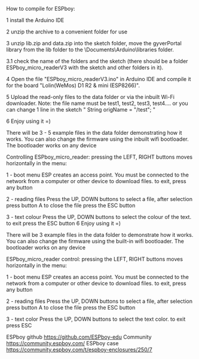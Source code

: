 How to compile for ESPboy:

1 install the Arduino IDE

2 unzip the archive to a convenient folder for use

3 unzip lib.zip and data.zip into the sketch folder, move the gyverPortal library from the lib folder to the \Documents\Arduino\libraries folder.

3.1 check the name of the folders and the sketch (there should be a folder ESPboy_micro_readerV3 with the sketch and other folders in it).

4 Open the file "ESPboy_micro_readerV3.ino" in Arduino IDE and compile it for the board "Lolin(WeMos) D1 R2 & mini (ESP8266)".

5 Upload the read-only files to the data folder or via the inbuilt Wi-Fi downloader.
Note: the file name must be test1, test2, test3, test4.... or you can change 1 line in the sketch
" String origName = "/test"; "

6 Enjoy using it =)

There will be 3 - 5 example files in the data folder demonstrating how it works.
You can also change the firmware using the inbuilt wifi bootloader.
The bootloader works on any device


Controlling ESPboy_micro_reader:
pressing the LEFT, RIGHT buttons moves horizontally in the menu:  

1 - boot menu
ESP creates an access point.
You must be connected to the network from a computer or other device to download files.
to exit, press any button 

2 - reading files
Press the UP, DOWN buttons to select a file, 
after selection press button A
to close the file press the ESC button

3 - text colour
Press the UP, DOWN buttons to select the colour of the text.
to exit press the ESC button
6 Enjoy using it =)

There will be 3 example files in the data folder to demonstrate how it works.
You can also change the firmware using the built-in wifi bootloader.
The bootloader works on any device




ESPboy_micro_reader control:
pressing the LEFT, RIGHT buttons moves horizontally in the menu:  

1 - boot menu
ESP creates an access point.
You must be connected to the network from a computer or other device to download files.
to exit, press any button 

2 - reading files
Press the UP, DOWN buttons to select a file, 
after selection press button A
to close the file press the ESC button

3 - text color
Press the UP, DOWN buttons to select the text color.
to exit press ESC
  



ESPboy github https://github.com/ESPboy-edu
Community https://community.espboy.com/
ESPboy case https://community.espboy.com/t/espboy-enclosures/250/7
